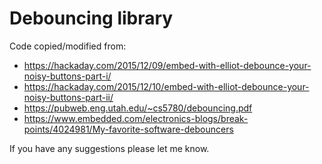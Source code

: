 # Debouncing library

Code copied/modified from:
 - https://hackaday.com/2015/12/09/embed-with-elliot-debounce-your-noisy-buttons-part-i/
 - https://hackaday.com/2015/12/10/embed-with-elliot-debounce-your-noisy-buttons-part-ii/
 - https://pubweb.eng.utah.edu/~cs5780/debouncing.pdf
 - https://www.embedded.com/electronics-blogs/break-points/4024981/My-favorite-software-debouncers

If you have any suggestions please let me know.
